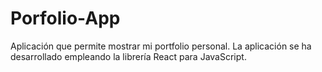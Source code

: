 # Porfolio-App

Aplicación que permite mostrar mi portfolio personal. La aplicación se ha desarrollado empleando la librería React para JavaScript.
